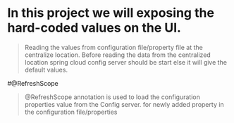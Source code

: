 # In this project we will exposing the hard-coded values on the UI.
>	Reading the values from configuration file/property file at the centralize location.
		Before reading the data from the centralized location spring cloud config server should 
		be start else it will give the default values.
		
#@RefreshScope
> @RefreshScope annotation is used to load the configuration properties value from the Config server.
for newly added property in the configuration file/properties












